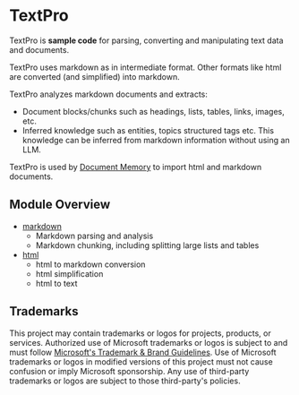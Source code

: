 # TextPro

TextPro is **sample code** for parsing, converting and manipulating text data and documents.

TextPro uses markdown as in intermediate format. Other formats like html are converted (and simplified) into markdown.

TextPro analyzes markdown documents and extracts:

- Document blocks/chunks such as headings, lists, tables, links, images, etc.
- Inferred knowledge such as entities, topics structured tags etc. This knowledge can be inferred from markdown information without using an LLM.

TextPro is used by [Document Memory](../memory//conversation/src/docImport.ts) to import html and markdown documents.

## Module Overview

- [markdown](./src/markdown.ts)
  - Markdown parsing and analysis
  - Markdown chunking, including splitting large lists and tables
- [html](./src/html.ts)
  - html to markdown conversion
  - html simplification
  - html to text

## Trademarks

This project may contain trademarks or logos for projects, products, or services. Authorized use of Microsoft
trademarks or logos is subject to and must follow
[Microsoft's Trademark & Brand Guidelines](https://www.microsoft.com/en-us/legal/intellectualproperty/trademarks/usage/general).
Use of Microsoft trademarks or logos in modified versions of this project must not cause confusion or imply Microsoft sponsorship.
Any use of third-party trademarks or logos are subject to those third-party's policies.
